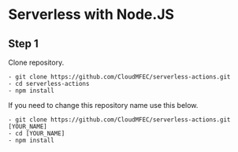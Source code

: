 # Serverless with Node.JS

## Step 1
Clone repository.
```
- git clone https://github.com/CloudMFEC/serverless-actions.git
- cd serverless-actions
- npm install
```

If you need to change this repository name use this below.
```
- git clone https://github.com/CloudMFEC/serverless-actions.git [YOUR_NAME]
- cd [YOUR_NAME]
- npm install
```
